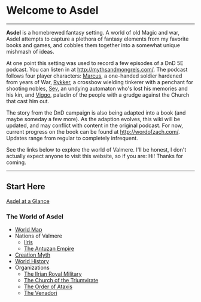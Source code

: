 # Welcome to Asdel

--- 

**Asdel** is a homebrewed fantasy setting. A world of old Magic and war, Asdel attempts to capture a plethora of fantasy elements from my favorite books and games, and cobbles them together into a somewhat unique mishmash of ideas. 

At one point this setting was used to record a few episodes of a DnD 5E podcast. You can listen in at http://mythsandmongrels.com/.
The podcast follows four player characters: [Marcus](marcus.md), a one-handed soldier hardened from years of War, [Rykker](rykker.md), a crossbow wielding tinkerer with a penchant for shooting nobles, [Sev](sev.md), an undying automaton who's lost his memories and his kin, and [Viggo](viggo.md), paladin of the people with a grudge against the Church that cast him out.

The story from the DnD campaign is also being adapted into a book (and maybe someday a few more). As the adaption evolves, this wiki will be updated, and may conflict with content in the original podcast. For now, current progress on the book can be found at http://wordofzach.com/. Updates range from regular to completely infrequent.

See the links below to explore the world of Valmere. I'll be honest, I don't actually expect anyone to visit this website, so if you are: Hi! Thanks for coming.

---

## Start Here

[Asdel at a Glance](world_overview.md)

### The World of Asdel 
  
* [World Map](world_map.md)
* Nations of Valmere
  * [Ilris](ilris.md)
  * [The Antuzan Empire](antuza.md)
* [Creation Myth](creation_myth.md)
* [World History](world_history.md)
* Organizations
  * [The Ilrian Royal Military](the_royal_ilrian_military.md)
  * [The Church of the Triumvirate](the_church_of_the_triumvirate.md)
  * [The Order of Ataxis](the_order_of_ataxis.md)
  * [The Venadori](venadori.md)


